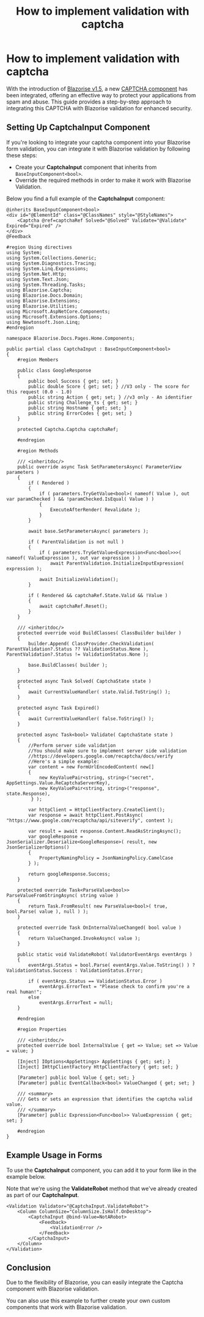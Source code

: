 ﻿---
title: How to implement validation with captcha
description: Discover how to integrate the Blazorise CAPTCHA component with Blazorise validation for enhanced security.
permalink: /blog/how-to-implement-validation-with-captcha
canonical: /blog/how-to-implement-validation-with-captcha
image-url: img/how-to-implement-validation-with-captcha.png
image-title: How to implement validation with captcha
author-name: David Moreira
author-image: "/assets/img/authors/david.png"
posted-on: May 8th, 2024
read-time: 5 min
---

# How to implement validation with captcha

With the introduction of [Blazorise v1.5](news/release-notes/150), a new [CAPTCHA component](docs/extensions/captcha) has been integrated, offering an effective way to protect your applications from spam and abuse. This guide provides a step-by-step approach to integrating this CAPTCHA with Blazorise validation for enhanced security.

## Setting Up CaptchaInput Component

If you're looking to integrate your captcha component into your Blazorise form validation, you can integrate it with Blazorise validation by following these steps:

- Create your **CaptchaInput** component that inherits from `BaseInputComponent<bool>`.
- Override the required methods in order to make it work with Blazorise Validation.

Below you find a full example of the **CaptchaInput** component:

```html|CaptchaInputExample
@inherits BaseInputComponent<bool>
<div id="@ElementId" class="@ClassNames" style="@StyleNames">
    <Captcha @ref=captchaRef Solved="@Solved" Validate="@Validate" Expired="Expired" />
</div>
@Feedback
```

```cs|CaptchaInputCsExample
﻿#region Using directives
using System;
using System.Collections.Generic;
using System.Diagnostics.Tracing;
using System.Linq.Expressions;
using System.Net.Http;
using System.Text.Json;
using System.Threading.Tasks;
using Blazorise.Captcha;
using Blazorise.Docs.Domain;
using Blazorise.Extensions;
using Blazorise.Utilities;
using Microsoft.AspNetCore.Components;
using Microsoft.Extensions.Options;
using Newtonsoft.Json.Linq;
#endregion

namespace Blazorise.Docs.Pages.Home.Components;

public partial class CaptchaInput : BaseInputComponent<bool>
{
    #region Members

    public class GoogleResponse
    {
        public bool Success { get; set; }
        public double Score { get; set; } //V3 only - The score for this request (0.0 - 1.0)
        public string Action { get; set; } //v3 only - An identifier
        public string Challenge_ts { get; set; }
        public string Hostname { get; set; }
        public string ErrorCodes { get; set; }
    }

    protected Captcha.Captcha captchaRef;

    #endregion

    #region Methods

    /// <inheritdoc/>
    public override async Task SetParametersAsync( ParameterView parameters )
    {
        if ( Rendered )
        {
            if ( parameters.TryGetValue<bool>( nameof( Value ), out var paramChecked ) && !paramChecked.IsEqual( Value ) )
            {
                ExecuteAfterRender( Revalidate );
            }
        }

        await base.SetParametersAsync( parameters );

        if ( ParentValidation is not null )
        {
            if ( parameters.TryGetValue<Expression<Func<bool>>>( nameof( ValueExpression ), out var expression ) )
                await ParentValidation.InitializeInputExpression( expression );

            await InitializeValidation();
        }

        if ( Rendered && captchaRef.State.Valid && !Value )
        {
            await captchaRef.Reset();
        }
    }

    /// <inheritdoc/>
    protected override void BuildClasses( ClassBuilder builder )
    {
        builder.Append( ClassProvider.CheckValidation( ParentValidation?.Status ?? ValidationStatus.None ), ParentValidation?.Status != ValidationStatus.None );

        base.BuildClasses( builder );
    }

    protected async Task Solved( CaptchaState state )
    {
        await CurrentValueHandler( state.Valid.ToString() );
    }

    protected async Task Expired()
    {
        await CurrentValueHandler( false.ToString() );
    }

    protected async Task<bool> Validate( CaptchaState state )
    {
        //Perform server side validation
        //You should make sure to implement server side validation
        //https://developers.google.com/recaptcha/docs/verify
        //Here's a simple example:
        var content = new FormUrlEncodedContent( new[]
        {
            new KeyValuePair<string, string>("secret", AppSettings.Value.ReCaptchaServerKey),
            new KeyValuePair<string, string>("response", state.Response),
         } );

        var httpClient = HttpClientFactory.CreateClient();
        var response = await httpClient.PostAsync( "https://www.google.com/recaptcha/api/siteverify", content );

        var result = await response.Content.ReadAsStringAsync();
        var googleResponse = JsonSerializer.Deserialize<GoogleResponse>( result, new JsonSerializerOptions()
        {
            PropertyNamingPolicy = JsonNamingPolicy.CamelCase
        } );

        return googleResponse.Success;
    }

    protected override Task<ParseValue<bool>> ParseValueFromStringAsync( string value )
    {
        return Task.FromResult( new ParseValue<bool>( true, bool.Parse( value ), null ) );
    }

    protected override Task OnInternalValueChanged( bool value )
    {
        return ValueChanged.InvokeAsync( value );
    }

    public static void ValidateRobot( ValidatorEventArgs eventArgs )
    {
        eventArgs.Status = bool.Parse( eventArgs.Value.ToString() ) ? ValidationStatus.Success : ValidationStatus.Error;

        if ( eventArgs.Status == ValidationStatus.Error )
            eventArgs.ErrorText = "Please check to confirm you're a real human!";
        else
            eventArgs.ErrorText = null;
    }

    #endregion

    #region Properties

    /// <inheritdoc/>
    protected override bool InternalValue { get => Value; set => Value = value; }

    [Inject] IOptions<AppSettings> AppSettings { get; set; }
    [Inject] IHttpClientFactory HttpClientFactory { get; set; }

    [Parameter] public bool Value { get; set; }
    [Parameter] public EventCallback<bool> ValueChanged { get; set; }

    /// <summary>
    /// Gets or sets an expression that identifies the captcha valid value.
    /// </summary>
    [Parameter] public Expression<Func<bool>> ValueExpression { get; set; }

    #endregion
}
```

## Example Usage in Forms

To use the **CaptchaInput** component, you can add it to your form like in the example below.

Note that we're using the **ValidateRobot** method that we've already created as part of our **CaptchaInput**.

```html|CaptchaInputUsage
<Validation Validator="@CaptchaInput.ValidateRobot">
    <Column ColumnSize="ColumnSize.IsHalf.OnDesktop">
        <CaptchaInput @bind-Value=NotARobot>
            <Feedback>
                <ValidationError />
            </Feedback>
        </CaptchaInput>
    </Column>
</Validation>
```

## Conclusion

Due to the flexibility of Blazorise, you can easily integrate the Captcha component with Blazorise validation. 

You can also use this example to further create your own custom components that work with Blazorise validation.